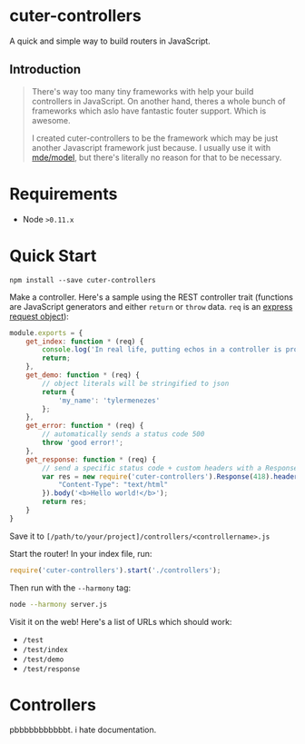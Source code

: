 # cuter-controllers

A quick and simple way to build routers in JavaScript.

## Introduction

> There's way too many tiny frameworks with help your build controllers in JavaScript. On another hand, theres a whole bunch of frameworks which aslo have fantastic fouter support. Which is awesome.
>
> I created cuter-controllers to be the framework which may be just another Javascript framework just because. I usually use it with [mde/model](https://github.com/mde/model), but there's literally no reason for that to be necessary.

# Requirements

 * Node `>0.11.x`

# Quick Start

`npm install --save cuter-controllers`

Make a controller. Here's a sample using the REST controller trait (functions are JavaScript generators and either `return` or `throw` data. `req` is an [express request object](http://expressjs.com/3x/api.html#req.params)):
```js
module.exports = {
    get_index: function * (req) {
        console.log('In real life, putting echos in a controller is probably a bad idea.');
        return;
    },
    get_demo: function * (req) {
        // object literals will be stringified to json
        return {
            'my_name': 'tylermenezes'
        };
    },
    get_error: function * (req) {
        // automatically sends a status code 500
        throw 'good error!';
    },
    get_response: function * (req) {
        // send a specific status code + custom headers with a Response object
        var res = new require('cuter-controllers').Response(418).headers({
            "Content-Type": "text/html"
        }).body('<b>Hello world!</b>');
        return res;
    }
}
```

Save it to `[/path/to/your/project]/controllers/<controllername>.js`

Start the router! In your index file, run:
```js
require('cuter-controllers').start('./controllers');
```

Then run with the `--harmony` tag:
```sh
node --harmony server.js
```

Visit it on the web! Here's a list of URLs which should work:
* `/test`
* `/test/index`
* `/test/demo`
* `/test/response`

# Controllers

pbbbbbbbbbbbt. i hate documentation.
